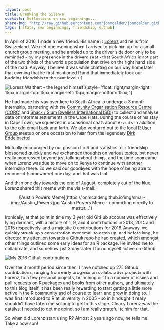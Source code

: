 ```yaml
---
layout: post
title: Breaking the Silence
subtitle: Reflections on new beginnings...
share-img: "http://raw.githubusercontent.com/jonmcalder/jonmcalder.github.io/master/img/small-imgs/Lorenz.jpg"
tags: [rstats, new beginnings, friendship, Github]
---
```


In April of 2016, I made a new friend. His name is [Lorenz](https://lorenzwalthert.github.io/) and he is from Switzerland. We met one evening when I arrived to pick him up for a small church group meeting, and he ambled up to the driver side door only to be reminded - by my presence in the drivers seat - that South Africa is not part of the two thirds of the world's population that drive on the right hand side of the road. Anyway, I believe it was while chatting on our way home later that evening that he first mentioned R and that immediately took our budding friendship to the next level :-)

![Lorenz Walthert - the legend himself!](https://jonmcalder.github.io/img/small-imgs/Lorenz.jpg "Lorenz Walthert - the legend himself!"){:style="float: right;margin-right: 15px;margin-top: 15px;margin-left: 15px;margin-bottom: 15px;"}

He had made his way over here to South Africa to undergo a 3 month internship, partnering with the [Community Organisation Resource Centre (CORC)](http://sasdialliance.org.za/about/corc/) and [Shack / Slum Dwellers International (SDI)](http://knowyourcity.info/who-is-sdi/about-us/) to collect and analyse data on informal settlements in the Cape Flats. During the course of his stay in Cape Town, we squeezed in occassional chats about `#rstats` in addition to the odd email back and forth. We also ventured out to the local [R User Group](https://caperuser.wordpress.com/) meetup on one occassion to hear from the legendary [Dirk Eddelbuettel](http://dirk.eddelbuettel.com/).

Mutually encouraged by our passion for R and statistics, our friendship blossomed quickly and we exchanged thoughts on various topics, but never really progressed beyond just talking about things, and the time soon came when Lorenz was due to move on to Kenya to continue with another internship there. So we said our goodbyes with the hope of being able to reconnect (somewhere) one day, and that was that.

And then one day towards the end of August, completely out of the blue, Lorenz shared this meme with me via e-mail:  

<div style="text-align:center" markdown="1">
![Austin Powers Meme](https://jonmcalder.github.io/img/small-imgs/Austin_Powers.jpg "Austin Powers Meme - committing directly to master...")
</div>

Ironically, at that point in time my 3 year old GitHub account was effectively lying dormant, with a history of 1, 9, and 4 contributions in 2013, 2014 and 2015 respectively, and a majestic 0 contributions for 2016. Anyway, we quickly struck up a conversation over email to catch up, and before long, he directed my attention towards a Github repo he had created, which amongst other things outlined some early ideas for an R package. He invited me to collaborate, and somehow just 3 days later I found myself active on Github.

![My 2016 Github contributions](https://jonmcalder.github.io/img/small-imgs/2016_Github_Contributions.PNG "My 2016 Github Contributions")

Over the 3 month period since then, I have notched up 275 Github contributions, ranging from early progress on collaborative projects with Lorenz, to a few personal projects, branching out to a number of issues and pull requests on R packages and books from other authors, and ultimately to this blog itself. It has been really rewarding to start getting a little more active in the R community and of course to learn and grow in doing so. I was first introduced to R at university in 2005 - so in hindsight it really shouldn't have taken me so long to get to this stage. Clearly Lorenz was the catalyst I needed to get me going, so I am really grateful to him for that.

So when did Lorenz start using R? Almost 2 years ago now, he tells me. Take a bow son!
